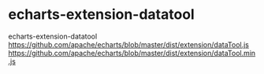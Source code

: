 # echarts-extension-datatool
 echarts-extension-datatool<br>
https://github.com/apache/echarts/blob/master/dist/extension/dataTool.js<br>
https://github.com/apache/echarts/blob/master/dist/extension/dataTool.min.js
